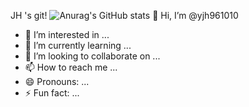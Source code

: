 JH 's git! 
![Anurag's GitHub stats](https://github-readme-stats.vercel.app/api?username=yjh961010&show_icons=true&theme=radical)
 👋 Hi, I’m @yjh961010
- 👀 I’m interested in ...
- 🌱 I’m currently learning ...
- 💞️ I’m looking to collaborate on ...
- 📫 How to reach me ...
- 😄 Pronouns: ...
- ⚡ Fun fact: ...
